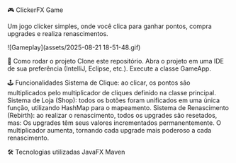 🎮 ClickerFX Game

Um jogo clicker simples, onde você clica para ganhar pontos, compra upgrades e realiza renascimentos.

![Gameplay](assets/2025-08-21 18-51-48.gif)

🚀 Como rodar o projeto
Clone este repositório.
Abra o projeto em uma IDE de sua preferência (IntelliJ, Eclipse, etc.).
Execute a classe GameApp.

🕹️ Funcionalidades
Sistema de Clique: ao clicar, os pontos são multiplicados pelo multiplicador de cliques definido na classe principal.
Sistema de Loja (Shop): todos os botões foram unificados em uma única função, utilizando HashMap para o mapeamento.
Sistema de Renascimento (Rebirth): ao realizar o renascimento, todos os upgrades são resetados, mas:
Os upgrades têm seus valores incrementados permanentemente.
O multiplicador aumenta, tornando cada upgrade mais poderoso a cada renascimento.

🛠️ Tecnologias utilizadas
JavaFX
Maven
